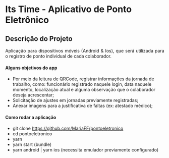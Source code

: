 # Its Time - Aplicativo de Ponto Eletrônico

## Descrição do Projeto
<p align="justify"> Aplicação para dispositivos móveis (Android & Ios), que será utilizada para o registro de ponto individual de cada colaborador. </p>

#### Alguns objetivos do app
- Por meio da leitura de QRCode, registrar informações da jornada de trabalho, como: funcionário registrado naquele login, data naquele momento, localização atual e alguma observação que o colaborador deseja acrescentar;
- Solicitação de ajustes em jornadas previamente registradas;
- Anexar imagens para a justificativa de faltas (ex: atestado médico);

#### Como rodar a aplicação
- git clone https://github.com/MariaFF/pontoeletronico
- cd pontoeletronico
- yarn
- yarn start (bundle)
- yarn android | yarn ios (necessita emulador previamente configurado)
